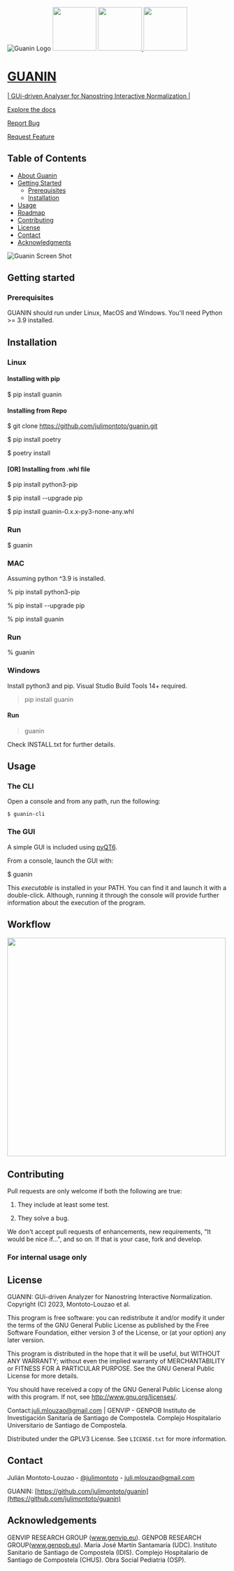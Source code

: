 ![Guanin Logo](https://i.ibb.co/whKb1vY/logoguanin-156x156.png) <img src="https://i.imgur.com/aWneKnL.png" width="100" height="100">
<a href="https://genpob.eu"><img src="https://genpob.eu/static/image/GenPob_logo.png" height="100">
<a href="https://www.genvip.eu"><img src="https://i.imgur.com/4gpxYQV.png" height="100">



# GUANIN

| GUi-driven Analyser for Nanostring Interactive Normalization |

[Explore the docs](https://github.com/julimontoto/guanin)

[Report Bug](https://github.com/julimontoto/guanin/issues)

[Request Feature](https://github.com/github_username/repo_name/issues)

## Table of Contents

* [About Guanin](#about-guanin)
* [Getting Started](#getting-started)
  * [Prerequisites](#prerequisites)
  * [Installation](#installation)
* [Usage](#usage)
* [Roadmap](#roadmap)
* [Contributing](#contributing)
* [License](#license)
* [Contact](#contact)
* [Acknowledgments](#acknowledgements)


![Guanin Screen Shot](https://i.imgur.com/TBTcTnm.png)

## Getting started

### Prerequisites

GUANIN should run under Linux, MacOS and Windows. You'll need Python >= 3.9 installed.

## Installation

### Linux

#### Installing with pip

  $ pip install guanin

#### Installing from Repo

  $ git clone https://github.com/julimontoto/guanin.git
  
  $ pip install poetry
  
  $ poetry install

#### [OR] Installing from .whl file

  $ pip install python3-pip
  
  $ pip install --upgrade pip
  
  $ pip install guanin-0.x.x-py3-none-any.whl

### Run

  $ guanin

### MAC

Assuming python ^3.9 is installed.

  % pip install python3-pip
  
  % pip install --upgrade pip
  
  % pip install guanin

### Run

  % guanin


### Windows

Install python3 and pip.
Visual Studio Build Tools 14+ required.

> pip install guanin

#### Run

  > guanin

Check INSTALL.txt for further details.

## Usage

### The CLI

Open a console and from any path, run the following:

    $ guanin-cli

### The GUI

A simple GUI is included using [pyQT6](https://pypi.org/project/PyQt6/).

From a console, launch the GUI with:

   $ guanin

This *executable* is installed in your PATH. You can find it and launch it with a double-click. Although, running it through the console will provide further information about the execution of the program.

## Workflow

<img src="https://i.imgur.com/UZBcIN5.png" height="500">

## Contributing

Pull requests are only welcome if both the following are true:

1. They include at least some test.

2. They solve a bug.

We don't accept pull requests of enhancements, new requirements, "It would be
nice if...", and so on. If that is your case, fork and develop.

### For internal usage only

## License

GUANIN: GUi-driven Analyzer for Nanostring Interactive Normalization. 
Copyright (C) 2023, Montoto-Louzao et al.

This program is free software: you can redistribute it and/or modify
it under the terms of the GNU General Public License as published by
the Free Software Foundation, either version 3 of the License, or
(at your option) any later version.

This program is distributed in the hope that it will be useful,
but WITHOUT ANY WARRANTY; without even the implied warranty of
MERCHANTABILITY or FITNESS FOR A PARTICULAR PURPOSE.  See the
GNU General Public License for more details.

You should have received a copy of the GNU General Public License
along with this program.  If not, see <http://www.gnu.org/licenses/>.

Contact:juli.mlouzao@gmail.com | GENVIP - GENPOB
Instituto de Investigación Sanitaria de Santiago de Compostela.
Complejo Hospitalario Universitario de Santiago de Compostela.

Distributed under the GPLV3 License. See `LICENSE.txt` for more information.

## Contact

Julián Montoto-Louzao - [@julimontoto](https://twitter.com/julimontoto) - juli.mlouzao@gmail.com

GUANIN: [https://github.com/julimontoto/guanin](https://github.com/julimontoto/guanin)

## Acknowledgements

GENVIP RESEARCH GROUP (www.genvip.eu).
GENPOB RESEARCH GROUP(www.genpob.eu).
María José Martín Santamaría (UDC).
Instituto Sanitario de Santiago de Compostela (IDIS).
Complejo Hospitalario de Santiago de Compostela (CHUS).
Obra Social Pediatría (OSP).
